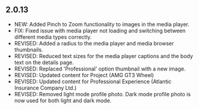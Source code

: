 ## 2.0.13

- NEW: Added Pinch to Zoom functionality to images in the media player.
- FIX: Fixed issue with media player not loading and switching between different media types correctly.
- REVISED: Added a radius to the media player and media browser thumbnails.
- REVISED: Reduced text sizes for the media player captions and the body text on the details page.
- REVISED: Replaced 'Professional' option thumbnail with a new image.
- REVISED: Updated content for Project (AMG GT3 Wheel)
- REVISED: Updated content for Professional Experience (Atlantic Insurance Company Ltd.)
- REVISED: Removed light mode profile photo. Dark mode profile photo is now used for both light and dark mode.
